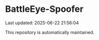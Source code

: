 # BattleEye-Spoofer

Last updated: 2025-06-22 21:56:04

This repository is automatically maintained.
